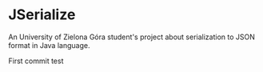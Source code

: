 JSerialize
==========

An University of Zielona Góra student's project about serialization to JSON format in Java language.

First commit test